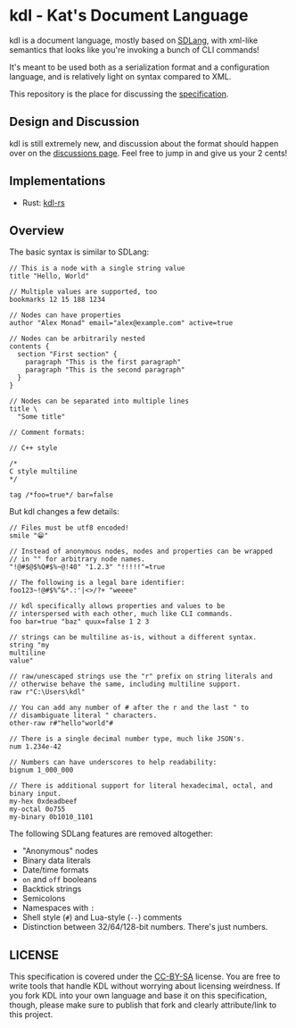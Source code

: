 # kdl - Kat's Document Language

kdl is a document language, mostly based on [SDLang](https://sdlang.org), with
xml-like semantics that looks like you're invoking a bunch of CLI commands!

It's meant to be used both as a serialization format and a configuration
language, and is relatively light on syntax compared to XML.

This repository is the place for discussing the [specification](SPEC.md).

## Design and Discussion

kdl is still extremely new, and discussion about the format should happen over
on the [discussions page](https://github.com/kdoclang/kdl/discussions). Feel free
to jump in and give us your 2 cents!

## Implementations

* Rust: [kdl-rs](https://github.com/kdl-org/kdl-rs)

## Overview

The basic syntax is similar to SDLang:

```kdl
// This is a node with a single string value
title "Hello, World"

// Multiple values are supported, too
bookmarks 12 15 188 1234

// Nodes can have properties
author "Alex Monad" email="alex@example.com" active=true

// Nodes can be arbitrarily nested
contents {
  section "First section" {
    paragraph "This is the first paragraph"
    paragraph "This is the second paragraph"
  }
}

// Nodes can be separated into multiple lines
title \
  "Some title"

// Comment formats:

// C++ style

/*
C style multiline
*/

tag /*foo=true*/ bar=false
```

But kdl changes a few details:

```kdl
// Files must be utf8 encoded!
smile "😁"

// Instead of anonymous nodes, nodes and properties can be wrapped
// in "" for arbitrary node names.
"!@#$@$%Q#$%~@!40" "1.2.3" "!!!!!"=true

// The following is a legal bare identifier:
foo123~!@#$%^&*.:'|<>/?+ "weeee"

// kdl specifically allows properties and values to be
// interspersed with each other, much like CLI commands.
foo bar=true "baz" quux=false 1 2 3

// strings can be multiline as-is, without a different syntax.
string "my
multiline
value"

// raw/unescaped strings use the "r" prefix on string literals and
// otherwise behave the same, including multiline support.
raw r"C:\Users\kdl"

// You can add any number of # after the r and the last " to
// disambiguate literal " characters.
other-raw r#"hello"world"#

// There is a single decimal number type, much like JSON's.
num 1.234e-42

// Numbers can have underscores to help readability:
bignum 1_000_000

// There is additional support for literal hexadecimal, octal, and binary input.
my-hex 0xdeadbeef
my-octal 0o755
my-binary 0b1010_1101
```

The following SDLang features are removed altogether:

* "Anonymous" nodes
* Binary data literals
* Date/time formats
* `on` and `off` booleans
* Backtick strings
* Semicolons
* Namespaces with `:`
* Shell style (`#`) and Lua-style (`--`) comments
* Distinction between 32/64/128-bit numbers. There's just numbers.

## LICENSE

This specification is covered under the [CC-BY-SA]() license. You are free to
write tools that handle KDL without worrying about licensing weirdness. If you
fork KDL into your own language and base it on this specification, though,
please make sure to publish that fork and clearly attribute/link to this
project.
